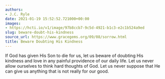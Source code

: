 ```yaml
---
authors:
- J.C. Ryle
date: 2021-01-19 15:52:52.721000+00:00
images:
- https://hcti.io/v1/image/97b8ccb7-9c5d-4921-b1c3-e2c1b524a9ed
slug: beware-doubt-his-kindness
source_url: https://www.gracegems.org/09/08/sorrow.html
title: Beware Doubting His Kindness
---
```


If God has given His Son to die for us, let us beware of doubting His kindness and love in any painful providence of our daily life. Let us never allow ourselves to think hard thoughts of God. Let us never suppose that He can give us anything that is not really for our good.